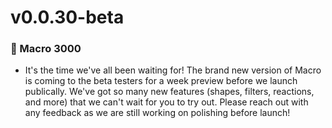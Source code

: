 # v0.0.30-beta

### 🥳 Macro 3000
 - It's the time we've all been waiting for! The brand new version of Macro is coming to the beta testers for a week preview before we launch publically. We've got so many new features (shapes, filters, reactions, and more) that we can't wait for you to try out. Please reach out with any feedback as we are still working on polishing before launch!
 
